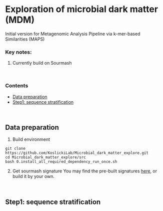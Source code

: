 # Exploration of microbial dark matter (MDM)
Initial version for Metagenomic Analysis Pipeline via k-mer-based Similarities (MAPS)

### Key notes:
1. Currently build on Sourmash

<br>

### Contents
- [Data preparation](#prepare)
- [Step1: sequence stratification](#step1)
<br>

## Data preparation <a name="prepare"></a>
1. Build environment
```
git clone https://github.com/KoslickiLab/Microbial_dark_matter_explore.git
cd Microbial_dark_matter_explore/src
bash 0.install_all_required_dependency_run_once.sh
```

2. Get sourmash signature
You may find the pre-built signatures [here](https://sourmash.readthedocs.io/en/latest/databases.html), or build it by your own.
<br>

## Step1: sequence stratification <a name="step1"></a>


